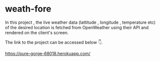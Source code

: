 # weath-fore

In this project , the live weather data (lattitude , longitude , temperature etc) of the desired location is fetched from OpenWeather using their API and rendered on the client's screen.

The link to the project can be accessed below 👇.

https://pure-gorge-68018.herokuapp.com/

